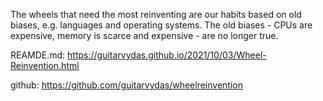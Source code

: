 The wheels that need the most reinventing are our habits based on old biases, e.g. languages and operating systems. The old biases - CPUs are expensive, memory is scarce and expensive - are no longer true.

REAMDE.md:
https://guitarvydas.github.io/2021/10/03/Wheel-Reinvention.html

github:
https://github.com/guitarvydas/wheelreinvention
